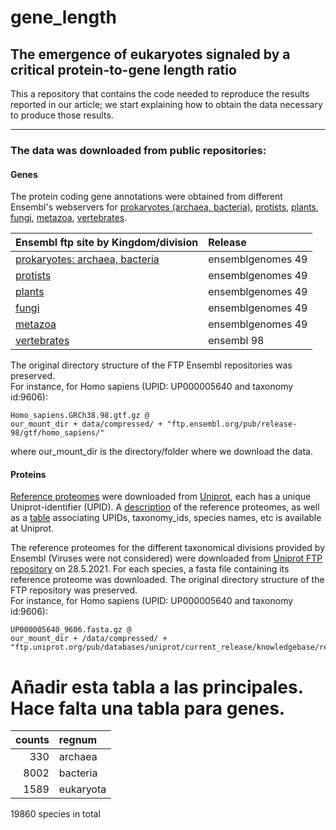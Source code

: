 # gene_length
## The emergence of eukaryotes signaled by a critical protein-to-gene length ratio

This a repository that contains the code needed to reproduce the results reported 
in our article; we start explaining how to obtain the data necessary to produce those 
results.  

---
### The data was downloaded from public repositories:

#### Genes
The protein coding gene annotations were obtained from different Ensembl's webservers 
for [prokaryotes (archaea, bacteria)](https://bacteria.ensembl.org), 
[protists](https://protists.ensembl.org), [plants](https://plants.ensembl.org), 
[fungi](https://fungi.ensembl.org), [metazoa](https://metazoa.ensembl.org), 
[vertebrates](https://www.ensembl.org).  


| Ensembl ftp site by Kingdom/division                                          | Release            |  
| :---------------------------------------------------------------------------  | :----------------- |  
| [prokaryotes: archaea, bacteria](http://ftp.ensemblgenomes.org/pub/bacteria/) | ensemblgenomes 49  |  
| [protists](http://ftp.ensemblgenomes.org/pub/protists/)                       | ensemblgenomes 49  |  
| [plants](http://ftp.ensemblgenomes.org/pub/plants/)                           | ensemblgenomes 49  |  
| [fungi](http://ftp.ensemblgenomes.org/pub/fungi/)                             | ensemblgenomes 49  |  
| [metazoa](http://ftp.ensemblgenomes.org/pub/metazoa/)                         | ensemblgenomes 49  |  
| [vertebrates](https://ftp.ensembl.org/pub/)                                   | ensembl 98         |  

The original directory structure of the FTP Ensembl repositories was preserved.   
For instance, for Homo sapiens (UPID: UP000005640 and taxonomy id:9606): 
```
Homo_sapiens.GRCh38.98.gtf.gz @
our_mount_dir + data/compressed/ + "ftp.ensembl.org/pub/release-98/gtf/homo_sapiens/"
```
where our_mount_dir is the directory/folder where we download the data.


#### Proteins
[Reference proteomes](https://www.uniprot.org/proteomes/?query=*&fil=reference%3Ayes)
were downloaded from [Uniprot](https://www.uniprot.org/), 
each has a unique Uniprot-identifier (UPID). 
A [description](https://ftp.uniprot.org/pub/databases/uniprot/current_release/knowledgebase/reference_proteomes/README) 
of the reference proteomes, as well as a [table](https://ftp.uniprot.org/pub/databases/uniprot/current_release/knowledgebase/reference_proteomes/README) 
associating UPIDs, taxonomy_ids, species names, etc is available at Uniprot.

The reference proteomes for the different taxonomical divisions provided by Ensembl (Viruses were not considered) were downloaded from 
[Uniprot FTP repository](https://ftp.uniprot.org/pub/databases/uniprot/current_release/knowledgebase/reference_proteomes/) on 28.5.2021. 
For each species, a fasta file containing its reference proteome was downloaded. 
The original directory structure of the FTP repository was preserved.   
For instance, for Homo sapiens (UPID: UP000005640 and taxonomy id:9606): 
```
UP000005640_9606.fasta.gz @
our_mount_dir + /data/compressed/ + "ftp.uniprot.org/pub/databases/uniprot/current_release/knowledgebase/reference_proteomes/Eukaryota/UP000005640/"
```



# Añadir esta tabla a las principales. Hace falta una tabla para genes.
| counts | regnum |  
|-----:|:-------- |
| 330  | archaea  |
| 8002 | bacteria |
| 1589 | eukaryota |
19860 species in total



